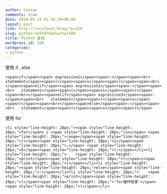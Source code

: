 ```yaml
---
author: lexiao
comments: true
date: 2019-05-14 01:34:39+00:00
layout: post
link: http://localhost/blog/?p=320
slug: python-%e5%9f%ba%e7%a1%80
title: Python 基础
wordpress_id: 320
categories:
- python
---
```


  


  


  


使用 if...else
    
    <span>if</span><span> expression1</span><span>:</span><span><br>   statement</span><span>(</span><span>s</span><span>)</span><span><br></span><span>elif</span><span> expression2</span><span>:</span><span><br>   statement</span><span>(</span><span>s</span><span>)</span><span><br></span><span>elif</span><span> expression3</span><span>:</span><span><br>   statement</span><span>(</span><span>s</span><span>)</span><span><br></span><span>else</span><span>:</span><span><br>   statement</span><span>(</span><span>s</span><span>)</span>

  


  


使用 for
    
    <li style="line-height: 28px;"><span style="line-height: 28px;">for</span> i <span style="line-height: 28px;">in</span> <span style="line-height: 28px;">range</span><span style="line-height: 28px;">(</span><span style="line-height: 28px;">1</span><span style="line-height: 28px;">,</span> <span style="line-height: 28px;">5</span><span style="line-height: 28px;">):</span></li><li style="line-height: 28px;">    <span style="line-height: 28px;">print</span><span style="line-height: 28px;">(</span>i<span style="line-height: 28px;">)</span></li><li style="line-height: 28px;"><span style="line-height: 28px;">else</span><span style="line-height: 28px;">:</span></li><li style="line-height: 28px;">    <span style="line-height: 28px;">print</span><span style="line-height: 28px;">(</span><span style="line-height: 28px;">'for循环结束'</span><span style="line-height: 28px;">)</span></li>

  


  


  


  


  


  


  


  


  

